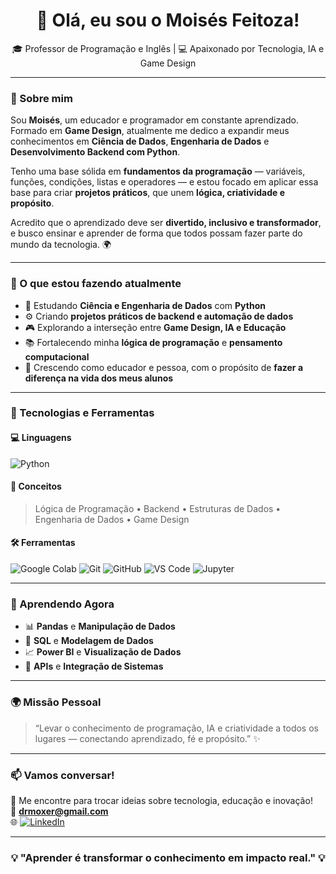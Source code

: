 <h1 align="center">👋 Olá, eu sou o Moisés Feitoza!</h1>

<p align="center">
  🎓 Professor de Programação e Inglês | 💻 Apaixonado por Tecnologia, IA e Game Design  
</p>

---

### 💫 Sobre mim

Sou **Moisés**, um educador e programador em constante aprendizado.  
Formado em **Game Design**, atualmente me dedico a expandir meus conhecimentos em **Ciência de Dados**, **Engenharia de Dados** e **Desenvolvimento Backend com Python**.  

Tenho uma base sólida em **fundamentos da programação** — variáveis, funções, condições, listas e operadores — e estou focado em aplicar essa base para criar **projetos práticos**, que unem **lógica, criatividade e propósito**.  

Acredito que o aprendizado deve ser **divertido, inclusivo e transformador**, e busco ensinar e aprender de forma que todos possam fazer parte do mundo da tecnologia. 🌍

---

### 🚀 O que estou fazendo atualmente

- 🧠 Estudando **Ciência e Engenharia de Dados** com **Python**  
- ⚙️ Criando **projetos práticos de backend e automação de dados**  
- 🎮 Explorando a interseção entre **Game Design, IA e Educação**  
- 📚 Fortalecendo minha **lógica de programação** e **pensamento computacional**  
- 🙏 Crescendo como educador e pessoa, com o propósito de **fazer a diferença na vida dos meus alunos**  

---

### 🧰 Tecnologias e Ferramentas

#### 💻 Linguagens
![Python](https://img.shields.io/badge/Python-3670A0?style=for-the-badge&logo=python&logoColor=ffdd54)

#### 🧠 Conceitos
> Lógica de Programação • Backend • Estruturas de Dados • Engenharia de Dados • Game Design

#### 🛠️ Ferramentas
![Google Colab](https://img.shields.io/badge/Google_Colab-F9AB00?style=for-the-badge&logo=googlecolab&logoColor=white)
![Git](https://img.shields.io/badge/Git-F05033?style=for-the-badge&logo=git&logoColor=white)
![GitHub](https://img.shields.io/badge/GitHub-181717?style=for-the-badge&logo=github)
![VS Code](https://img.shields.io/badge/VS_Code-007ACC?style=for-the-badge&logo=visualstudiocode&logoColor=white)
![Jupyter](https://img.shields.io/badge/Jupyter-F37626?style=for-the-badge&logo=jupyter&logoColor=white)

---

### 🧩 Aprendendo Agora
- 📊 **Pandas** e **Manipulação de Dados**
- 🧮 **SQL** e **Modelagem de Dados**
- 📈 **Power BI** e **Visualização de Dados**
- 🔗 **APIs** e **Integração de Sistemas**

---

### 🌍 Missão Pessoal

> “Levar o conhecimento de programação, IA e criatividade a todos os lugares — conectando aprendizado, fé e propósito.” ✨

---

### 📫 Vamos conversar!

💬 Me encontre para trocar ideias sobre tecnologia, educação e inovação!  
📧 **drmoxer@gmail.com**  
🌐 [![LinkedIn](https://img.shields.io/badge/LinkedIn-Moisés%20Feitoza-0077B5?style=for-the-badge&logo=linkedin&logoColor=white)](https://www.linkedin.com/in/moisésfeitoza)
 
---

<h3 align="center">💡 "Aprender é transformar o conhecimento em impacto real." 💡</h3>

